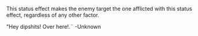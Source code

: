 This status effect makes the enemy target the one afflicted with this status effect, regardless of any other factor.

"Hey dipshits! Over here!.¨
-Unknown
